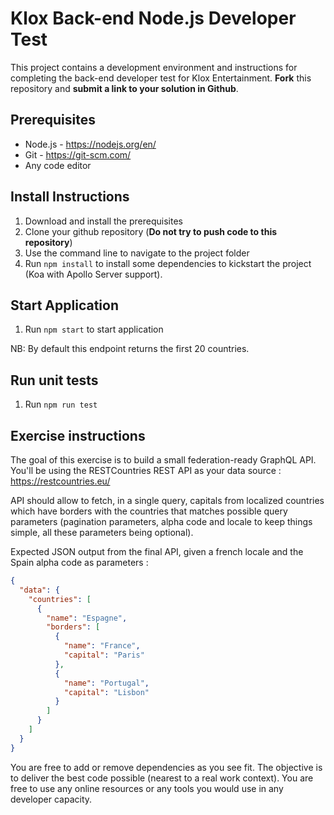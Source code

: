 # Klox Back-end Node.js Developer Test

This project contains a development environment and instructions for completing the back-end developer test for Klox Entertainment. **Fork** this repository and **submit a link to your solution in Github**.

## Prerequisites
* Node.js - https://nodejs.org/en/
* Git - https://git-scm.com/
* Any code editor

## Install Instructions
1. Download and install the prerequisites
2. Clone your github repository (**Do not try to push code to this repository**)
3. Use the command line to navigate to the project folder
4. Run <code>npm install</code> to install some dependencies to kickstart the project (Koa with Apollo Server support).

## Start Application
1. Run <code>npm start</code> to start application

NB: By default this endpoint returns the first 20 countries.

## Run unit tests
1. Run <code>npm run test</code>

## Exercise instructions
The goal of this exercise is to build a small federation-ready GraphQL API.
You'll be using the RESTCountries REST API as your data source :
https://restcountries.eu/

API should allow to fetch, in a single query, capitals from localized countries which have borders with the countries that matches possible query parameters (pagination parameters, alpha code and locale to keep things simple, all these parameters being optional).

Expected JSON output from the final API, given a french locale and the Spain alpha code as parameters :

```json
{
  "data": {
    "countries": [
      {
        "name": "Espagne",
        "borders": [
          {
            "name": "France",
            "capital": "Paris"
          },
          {
            "name": "Portugal",
            "capital": "Lisbon"
          }
        ]
      }
    ]
  }
}
```

You are free to add or remove dependencies as you see fit. The objective is to deliver the best code possible (nearest to a real work context).
You are free to use any online resources or any tools you would use in any developer capacity.
